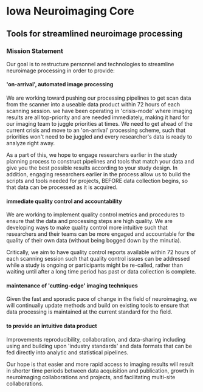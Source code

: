 # Iowa Neuroimaging Core
## Tools for streamlined neuroimage processing

### Mission Statement  

Our goal is to restructure personnel and technologies to streamline neuroimage processing in order to provide:

#### 'on-arrival', automated image processing  
We are working toward pushing our processing pipelines to get scan data from the scanner into a useable data product within 72 hours of each scanning session. we have been operating in 'crisis-mode' where imaging results are all top-priority and are needed immediately, making it hard for our imaging team to juggle priorities at times. We need to get ahead of the current crisis and move to an 'on-arrival' processing scheme, such that priorities won't need to be juggled and every researcher's data is ready to analyze right away.  

As a part of this, we hope to engage researchers earlier in the study planning process to construct pipelines and tools that match your data and give you the best possible results according to your study design. In addition, engaging researchers earlier in the process allow us to build the scripts and tools needed for projects, BEFORE data collection begins, so that data can be processed as it is acquired. 
   
#### immediate quality control and accountability  
We are working to implement quality control metrics and procedures to ensure that the data and processing steps are high quality. We are developing ways to make quality control more intuitive such that researchers and their teams can be more engaged and accountable for the quality of their own data (without being bogged down by the minutia).  

Critically, we aim to have quality control reports available within 72 hours of each scanning session such that quality control issues can be addressed while a study is ongoing or participants might be re-called, rather than waiting until after a long time period has past or data collection is complete.  
   
#### maintenance of 'cutting-edge' imaging techniques  
Given the fast and sporadic pace of change in the field of neuroimaging, we will continually update methods and build on existing tools to ensure that data processing is maintained at the current standard for the field.

#### to provide an intuitive data product  
Improvements reproducibility, collaboration, and data-sharing including using and building upon 'industry standards' and data formats that can be fed directly into analytic and statistical pipelines.  

Our hope is that easier and more rapid access to imaging results will result in shorter time periods between data acquisition and publication, growth in neuroimaging collaborations and projects, and facilitating multi-site collaborations.  

